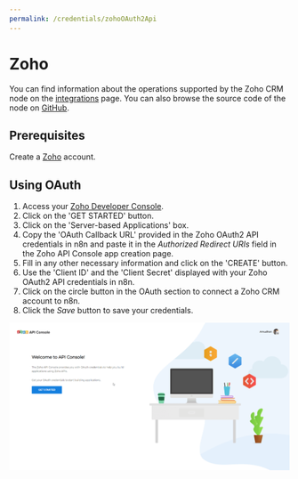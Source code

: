 ```yaml
---
permalink: /credentials/zohoOAuth2Api
---
```


# Zoho

You can find information about the operations supported by the Zoho CRM node on the [integrations](https://n8n.io/integrations/n8n-nodes-base.zohoCrm) page. You can also browse the source code of the node on [GitHub](https://github.com/n8n-io/n8n/tree/master/packages/nodes-base/nodes/Zoho).

## Prerequisites

Create a [Zoho](https://www.zoho.com/) account.

## Using OAuth

1. Access your [Zoho Developer Console](https://api-console.zoho.com/).
2. Click on the 'GET STARTED' button.
3. Click on the 'Server-based Applications' box.
4. Copy the 'OAuth Callback URL' provided in the Zoho OAuth2 API credentials in n8n and paste it in the *Authorized Redirect URIs* field in the Zoho API Console app creation page.
5. Fill in any other necessary information and click on the 'CREATE' button.
6. Use the 'Client ID' and the 'Client Secret' displayed with your Zoho OAuth2 API credentials in n8n.
7. Click on the circle button in the OAuth section to connect a Zoho CRM account to n8n.
8. Click the *Save* button to save your credentials.

![Getting Zoho credentials](./getting-oauth-credentials.gif)
